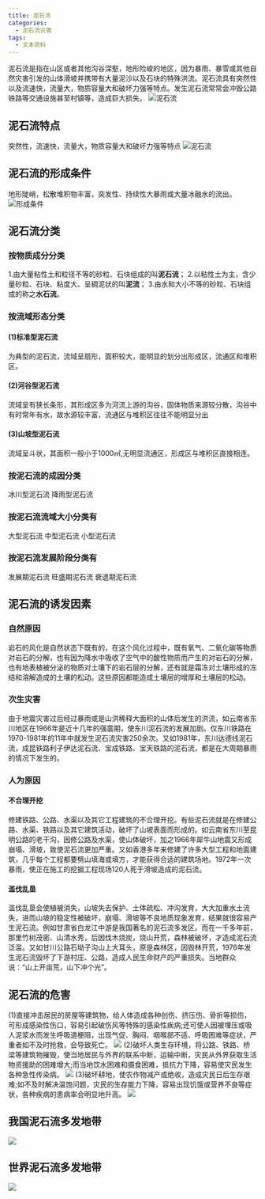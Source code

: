 ```yaml
---
title: 泥石流
categories:
  - 泥石流灾害
tags:
  - 文本资料
---
```

泥石流是指在山区或者其他沟谷深壑，地形险峻的地区，因为暴雨、暴雪或其他自然灾害引发的山体滑坡并携带有大量泥沙以及石块的特殊洪流。泥石流具有突然性以及流速快，流量大，物质容量大和破坏力强等特点。发生泥石流常常会冲毁公路铁路等交通设施甚至村镇等，造成巨大损失。
![泥石流](https://timgsa.baidu.com/timg?image&quality=80&size=b9999_10000&sec=1606820274175&di=e3ec3d0140ffcb7c00578182cf0dec1a&imgtype=0&src=http%3A%2F%2F5b0988e595225.cdn.sohucs.com%2Fq_70%2Cc_zoom%2Cw_640%2Fimages%2F20180617%2Fea9f6c39533345d08c942976121156f5.jpeg)
## 泥石流特点
突然性，流速快，流量大，物质容量大和破坏力强等特点
![泥石流](https://timgsa.baidu.com/timg?image&quality=80&size=b9999_10000&sec=1606820329110&di=995869692e3413575190fdde6e9a852f&imgtype=0&src=http%3A%2F%2Fimgcdn.yicai.com%2Fuppics%2Fslides%2F2017%2F07%2F636350506924887063.jpg)

## 泥石流的形成条件
地形陡峭，松散堆积物丰富，突发性、持续性大暴雨或大量冰融水的流出。
![形成条件](https://timgsa.baidu.com/timg?image&quality=80&size=b9999_10000&sec=1606820385709&di=7e4230696f77d23f497d1a19e879930d&imgtype=0&src=http%3A%2F%2Fpic.baike.soso.com%2Fp%2F20130807%2F20130807134719-1661850736.jpg)

## 泥石流分类
### 按物质成分分类
1.由大量粘性土和粒径不等的砂粒、石块组成的叫**泥石流**；
2.以粘性土为主，含少量砂粒、石块、粘度大、呈稠泥状的叫**泥流**；
3.由水和大小不等的砂粒、石块组成的称之**水石流**。
### 按流域形态分类
#### (1)标准型泥石流
为典型的泥石流，流域呈扇形，面积较大，能明显的划分出形成区，流通区和堆积区。
#### (2)河谷型泥石流
流域呈有狭长条形，其形成区多为河流上游的沟谷，固体物质来源较分散，沟谷中有时常年有水，故水源较丰富，流通区与堆积区往往不能明显分出
#### (3)山坡型泥石流
流域呈斗状，其面积一般小于1000㎡,无明显流通区，形成区与堆积区直接相连。
### 按泥石流的成因分类
冰川型泥石流
降雨型泥石流
### 按泥石流流域大小分类有
大型泥石流
中型泥石流
小型泥石流
### 按泥石流发展阶段分类有
发展期泥石流
旺盛期泥石流
衰退期泥石流

## 泥石流的诱发因素
### 自然原因
岩石的风化是自然状态下既有的，在这个风化过程中，既有氧气、二氧化碳等物质对岩石的分解，也有因为降水中吸收了空气中的酸性物质而产生的对岩石的分解，也有地表植被分泌的物质对土壤下的岩石层的分解，还有就是霜冻对土壤形成的冻结和溶解造成的土壤的松动。这些原因都能造成土壤层的增厚和土壤层的松动。
### 次生灾害
由于地震灾害过后经过暴雨或是山洪稀释大面积的山体后发生的洪流，如云南省东川地区在1966年是近十几年的强震期，使东川泥石流的发展加剧。仅东川铁路在1970-1981年的11年中就发生泥石流灾害250余次。又如1981年，东川达德线泥石流，成昆铁路利子伊达泥石流、宝成铁路、宝天铁路的泥石流，都是在大周期暴雨的情况下发生的。
### 人为原因
#### 不合理开挖
修建铁路、公路、水渠以及其它工程建筑的不合理开挖。有些泥石流就是在修建公路、水渠、铁路以及其它建筑活动，破坏了山坡表面而形成的。如云南省东川至昆明公路的老干沟，因修公路及水渠，使山体破坏，加之1966年犀牛山地震又形成崩塌、滑坡，致使泥石流更加严重。又如香港多年来修建了许多大型工程和地面建筑，几乎每个工程都要劈山填海或填方，才能获得合适的建筑场地。1972年一次暴雨，使正在施工的挖掘工程现场120人死于滑坡造成的泥石流。
#### 滥伐乱垦
滥伐乱垦会使植被消失，山坡失去保护、土体疏松、冲沟发育，大大加重水土流失，进而山坡的稳定性被破坏，崩塌、滑坡等不良地质现象发育，结果就很容易产生泥石流。例如甘肃省白龙江中游是我国著名的泥石流多发区。而在一千多年前，那里竹树茂密、山清水秀，后因伐木烧炭，烧山开荒，森林被破坏，才造成泥石流泛滥。又如甘川公路石坳子沟山上大耳头，原是森林区，因毁林开荒，1976年发生泥石流毁坏了下游村庄、公路，造成人民生命财产的严重损失。当地群众说：“山上开亩荒，山下冲个光”。

## 泥石流的危害
(1)直接冲击居民的房屋等建筑物，给人体造成各种创伤、挤压伤、骨折等损伤，可形成感染性伤口，容易引起破伤风等特殊的感染性疾病;还可使人因被埋压或吸人泥浆水而发生呼吸道梗阻，出现气促、胸闷、咽喉部不适、呼吸困难等症状，严重者如不及时抢救，会导致死亡。
![](https://timgsa.baidu.com/timg?image&quality=80&size=b9999_10000&sec=1606820428332&di=43b70593a09c1396670b84f968baac75&imgtype=0&src=http%3A%2F%2Fa1.peoplecdn.cn%2Fe27daf765e657930b23466b57ea92074.jpg)
(2)破坏人类生存环境，将公路、铁路、桥梁等建筑物摧毁，使当地居民与外界的联系中断，运输中断，灾民从外界获取生活物资援助的困难增大;而当地饮水困难和摄食困难，抵抗力下降，容易使灾民发生各种急性传染病。
![](https://timgsa.baidu.com/timg?image&quality=80&size=b9999_10000&sec=1606820576949&di=30ec391af70cd2cf520460b0e7d4113f&imgtype=0&src=http%3A%2F%2Fzkres1.myzaker.com%2F201907%2F5d244f6f7f780bec0c000028_1024.jpg)
(3)破坏耕地，使农作物减产或绝收，造成灾民日后生存艰难;如不及时解决温饱问题，灾民的生存能力下降，容易出现饥饿或营养不良等症状，各种疾病的患病率会明显地升高。
![](https://timgsa.baidu.com/timg?image&quality=80&size=b9999_10000&sec=1606820508610&di=13c43a30ee2e135ef09b4ada56bc089a&imgtype=0&src=http%3A%2F%2F5b0988e595225.cdn.sohucs.com%2Fq_70%2Cc_zoom%2Cw_640%2Fimages%2F20180706%2F7aa0cd9efd1a4a8689e41fcaedcc901e.jpeg)

## 我国泥石流多发地带
![](https://timgsa.baidu.com/timg?image&quality=80&size=b9999_10000&sec=1606820641572&di=4baa22fd525182dd88b24b3048e87750&imgtype=0&src=http%3A%2F%2Fyzhtml01.book118.com%2F2016%2F12%2F18%2F06%2F52938492%2F3.files%2Ffile0001.png)

## 世界泥石流多发地带
![](https://timgsa.baidu.com/timg?image&quality=80&size=b9999_10000&sec=1606820667727&di=ef52d7d90062012cfbdf7532d0cc8d7c&imgtype=0&src=http%3A%2F%2Fgss0.baidu.com%2F7LsWdDW5_xN3otqbppnN2DJv%2Fbaidu%2Fpic%2Fitem%2Fc2cec3fdfc03924582cfa5a08f94a4c27d1e2522.jpg)